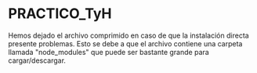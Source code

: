 # PRACTICO_TyH
Hemos dejado el archivo comprimido en caso de que la instalación directa presente problemas. Esto se debe a que el archivo contiene una carpeta llamada "node_modules" que puede ser bastante grande para cargar/descargar.
